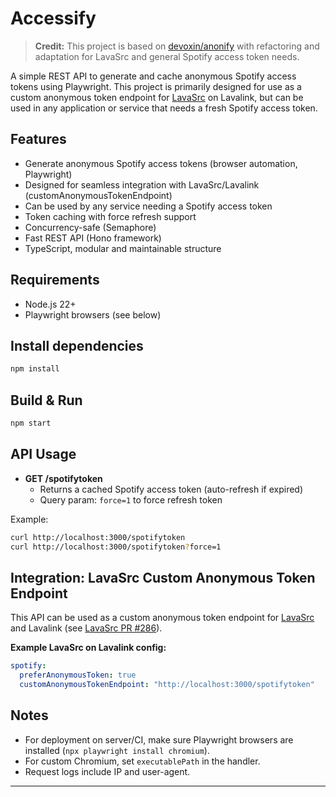 # Accessify

> **Credit:** This project is based on [devoxin/anonify](https://github.com/devoxin/anonify) with refactoring and adaptation for LavaSrc and general Spotify access token needs.

A simple REST API to generate and cache anonymous Spotify access tokens using Playwright. This project is primarily designed for use as a custom anonymous token endpoint for [LavaSrc](https://github.com/topi314/LavaSrc) on Lavalink, but can be used in any application or service that needs a fresh Spotify access token.

## Features
- Generate anonymous Spotify access tokens (browser automation, Playwright)
- Designed for seamless integration with LavaSrc/Lavalink (customAnonymousTokenEndpoint)
- Can be used by any service needing a Spotify access token
- Token caching with force refresh support
- Concurrency-safe (Semaphore)
- Fast REST API (Hono framework)
- TypeScript, modular and maintainable structure

## Requirements
- Node.js 22+
- Playwright browsers (see below)

## Install dependencies

```bash
npm install
```

## Build & Run

```bash
npm start
```

## API Usage

- **GET /spotifytoken**
  - Returns a cached Spotify access token (auto-refresh if expired)
  - Query param: `force=1` to force refresh token

Example:
```bash
curl http://localhost:3000/spotifytoken
curl http://localhost:3000/spotifytoken?force=1
```

## Integration: LavaSrc Custom Anonymous Token Endpoint

This API can be used as a custom anonymous token endpoint for [LavaSrc](https://github.com/topi314/LavaSrc) and Lavalink (see [LavaSrc PR #286](https://github.com/topi314/LavaSrc/pull/286)).

**Example LavaSrc on Lavalink config:**
```yaml
spotify:
  preferAnonymousToken: true
  customAnonymousTokenEndpoint: "http://localhost:3000/spotifytoken"
```

## Notes
- For deployment on server/CI, make sure Playwright browsers are installed (`npx playwright install chromium`).
- For custom Chromium, set `executablePath` in the handler.
- Request logs include IP and user-agent.

---
